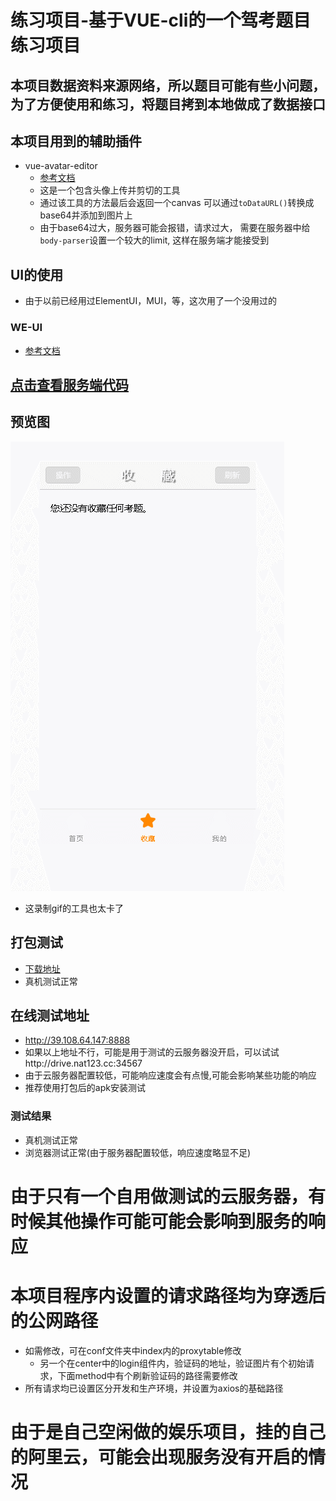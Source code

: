 # 练习项目-基于VUE-cli的一个驾考题目练习项目
## 本项目数据资料来源网络，所以题目可能有些小问题，为了方便使用和练习，将题目拷到本地做成了数据接口

## 本项目用到的辅助插件
- vue-avatar-editor
  - [参考文档](https://github.com/two20/vue-avatar-editor)
  - 这是一个包含头像上传并剪切的工具
  - 通过该工具的方法最后会返回一个canvas
  可以通过`toDataURL()`转换成base64并添加到图片上
  - 由于base64过大，服务器可能会报错，请求过大，
  需要在服务器中给`body-parser`设置一个较大的limit,
  这样在服务端才能接受到

## UI的使用
- 由于以前已经用过ElementUI，MUI，等，这次用了一个没用过的
### WE-UI
- [参考文档](https://wevue.org/doc/v2/index)
## [点击查看服务端代码](https://github.com/songcn2010/drive_server)
## 预览图
![预览图](./medias/GIF.gif)
- 这录制gif的工具也太卡了
## 打包测试
- [下载地址](https://pan.baidu.com/s/1H9v9dVKg2Wly8zkcsYa76A)
- 真机测试正常
## 在线测试地址
- http://39.108.64.147:8888
- 如果以上地址不行，可能是用于测试的云服务器没开启，可以试试http://drive.nat123.cc:34567
- 由于云服务器配置较低，可能响应速度会有点慢,可能会影响某些功能的响应
- 推荐使用打包后的apk安装测试
### 测试结果
- 真机测试正常
- 浏览器测试正常(由于服务器配置较低，响应速度略显不足)
# 由于只有一个自用做测试的云服务器，有时候其他操作可能可能会影响到服务的响应
# 本项目程序内设置的请求路径均为穿透后的公网路径
  - 如需修改，可在conf文件夹中index内的proxytable修改
    - 另一个在center中的login组件内，验证码的地址，验证图片有个初始请求，下面method中有个刷新验证码的路径需要修改
  - 所有请求均已设置区分开发和生产环境，并设置为axios的基础路径
# 由于是自己空闲做的娱乐项目，挂的自己的阿里云，可能会出现服务没有开启的情况
